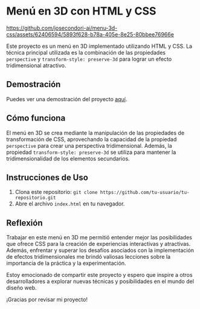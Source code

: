 # Menú en 3D con HTML y CSS



https://github.com/josecondori-ai/menu-3d-css/assets/62406594/5893f628-b78a-405e-8e25-80bbee76966e


Este proyecto es un menú en 3D implementado utilizando HTML y CSS. La técnica principal utilizada es la combinación de las propiedades `perspective` y `transform-style: preserve-3d` para lograr un efecto tridimensional atractivo.

## Demostración

Puedes ver una demostración del proyecto [aquí](https://josecondori-ai.github.io/menu-3d-css/).

## Cómo funciona

El menú en 3D se crea mediante la manipulación de las propiedades de transformación de CSS, aprovechando la capacidad de la propiedad `perspective` para crear una perspectiva tridimensional. Además, la propiedad `transform-style: preserve-3d` se utiliza para mantener la tridimensionalidad de los elementos secundarios.

## Instrucciones de Uso

1. Clona este repositorio: `git clone https://github.com/tu-usuario/tu-repositorio.git`
2. Abre el archivo `index.html` en tu navegador.



## Reflexión


Trabajar en este menú en 3D me permitió entender mejor las posibilidades que ofrece CSS para la creación de experiencias interactivas y atractivas. Además, enfrentar y superar los desafíos asociados con la implementación de efectos tridimensionales me brindó valiosas lecciones sobre la importancia de la práctica y la experimentación.

Estoy emocionado de compartir este proyecto y espero que inspire a otros desarrolladores a explorar nuevas técnicas y posibilidades en el mundo del diseño web.

¡Gracias por revisar mi proyecto!
